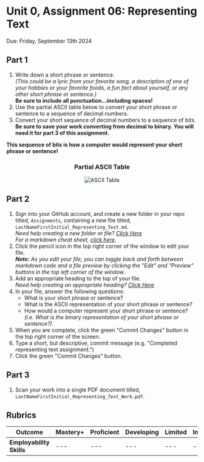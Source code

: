 # Unit 0, Assignment 06: Representing Text
Due: Friday, September 13th 2024

## Part 1

1. Write down a short phrase or sentence.<br> *(This could be a lyric from your favorite song, a description of one of your hobbies or your favorite foods, a fun fact about yourself, or any other short phrase or sentence.)* <br>**Be sure to include all punctuation...including spaces!**
2. Use the partial ASCII table below to convert your short phrase or sentence to a sequence of decimal numbers.
3. Convert your short sequence of decimal numbers to a sequence of bits.<br>**Be sure to save your work converting from decimal to binary.  You will need it for part 3 of this assignment.**

**This sequence of bits is how a computer would represent your short phrase or sentence!**

<h3 align = 'center'>Partial ASCII Table</h3>
<p align = 'center'><img title="ASCII Table" alt="ASCII Table" src="https://github.com/MrJSwotinsky/AP_Computer_Science_Principles/blob/main/Resources/Partial%20ASCII%20Table.png?raw=true"></p>

## Part 2

1. Sign into your GitHub account, and create a new folder in your repo titled, `Assignments`, containing a new file titled, `LastNameFirstInitial_Representing_Text.md`.<br>*Need help creating a new folder or file? [Click Here](https://github.com/MrJSwotinsky/AP_Computer_Science_Principles/blob/main/Resources/How_To_Create_Folders_and_Files.md)<br>For a markdown cheat sheet, [click here](https://www.markdownguide.org/cheat-sheet/).*
2. Click the pencil icon in the top right corner of the window to edit your file.<br>***Note:** As you edit your file, you can toggle back and forth between markdown code and a file preview by clicking the "Edit" and "Preview" buttons in the top left corner of the window.*
3. Add an appropriate heading to the top of your file.<br>*Need help creating an appropriate heading? [Click Here](https://github.com/MrJSwotinsky/AP_Computer_Science_Principles/blob/main/Resources/How_To_Create_an_Appropriate_Heading.md)*
4. In your file, answer the following questions:
   * What is your short phrase or sentence?
   * What is the ASCII representation of your short phrase or sentence?
   * How would a computer represent your short phrase or sentence? <br>*(i.e. What is the binary representation of your short phrase or sentence?)*
5.  When you are complete, click the green "Commit Changes" button in the top right corner of the screen.
6.  Type a short, but descriptive, commit message (e.g. "Completed representing text assignment.")
7.  Click the green "Commit Changes" button.


## Part 3

1. Scan your work into a single PDF document titled, `LastNameFirstInitial_Representing_Text_Work.pdf`.

## Rubrics
|Outcome|Mastery+|Proficient|Developing|Limited|Incomplete|
|---|---|---|---|---|---|
|**Employability Skills**|---|---|---|---|---|
